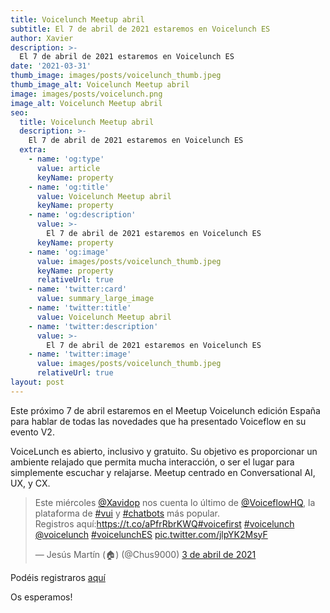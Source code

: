 ```yaml
---
title: Voicelunch Meetup abril
subtitle: El 7 de abril de 2021 estaremos en Voicelunch ES
author: Xavier
description: >-
  El 7 de abril de 2021 estaremos en Voicelunch ES
date: '2021-03-31'
thumb_image: images/posts/voicelunch_thumb.jpeg
thumb_image_alt: Voicelunch Meetup abril
image: images/posts/voicelunch.png
image_alt: Voicelunch Meetup abril
seo:
  title: Voicelunch Meetup abril
  description: >-
    El 7 de abril de 2021 estaremos en Voicelunch ES
  extra:
    - name: 'og:type'
      value: article
      keyName: property
    - name: 'og:title'
      value: Voicelunch Meetup abril
      keyName: property
    - name: 'og:description'
      value: >-
        El 7 de abril de 2021 estaremos en Voicelunch ES
      keyName: property
    - name: 'og:image'
      value: images/posts/voicelunch_thumb.jpeg
      keyName: property
      relativeUrl: true
    - name: 'twitter:card'
      value: summary_large_image
    - name: 'twitter:title'
      value: Voicelunch Meetup abril
    - name: 'twitter:description'
      value: >-
        El 7 de abril de 2021 estaremos en Voicelunch ES
    - name: 'twitter:image'
      value: images/posts/voicelunch_thumb.jpeg
      relativeUrl: true
layout: post
---
```


Este próximo 7 de abril estaremos en el Meetup Voicelunch edición España para hablar de todas las novedades que ha presentado Voiceflow en su evento V2.

VoiceLunch es abierto, inclusivo y gratuito. Su objetivo es proporcionar un ambiente relajado que permita mucha interacción, o ser el lugar para simplemente escuchar y relajarse. Meetup centrado en Conversational AI, UX, y CX.

<blockquote class="twitter-tweet" data-lang="es"><p lang="es" dir="ltr">Este miércoles <a href="https://twitter.com/Xavidop?ref_src=twsrc%5Etfw">@Xavidop</a> nos cuenta lo último de <a href="https://twitter.com/VoiceflowHQ?ref_src=twsrc%5Etfw">@VoiceflowHQ</a>, la plataforma de <a href="https://twitter.com/hashtag/vui?src=hash&amp;ref_src=twsrc%5Etfw">#vui</a> y <a href="https://twitter.com/hashtag/chatbots?src=hash&amp;ref_src=twsrc%5Etfw">#chatbots</a> más popular.<br>Registros aquí:<a href="https://t.co/aPfrRbrKWQ">https://t.co/aPfrRbrKWQ</a><a href="https://twitter.com/hashtag/voicefirst?src=hash&amp;ref_src=twsrc%5Etfw">#voicefirst</a> <a href="https://twitter.com/hashtag/voicelunch?src=hash&amp;ref_src=twsrc%5Etfw">#voicelunch</a> <a href="https://twitter.com/voicelunch?ref_src=twsrc%5Etfw">@voicelunch</a> <a href="https://twitter.com/hashtag/voicelunchES?src=hash&amp;ref_src=twsrc%5Etfw">#voicelunchES</a> <a href="https://t.co/jlpYK2MsyF">pic.twitter.com/jlpYK2MsyF</a></p>&mdash; Jesús Martín (🏠) (@Chus9000) <a href="https://twitter.com/Chus9000/status/1378306145576742912?ref_src=twsrc%5Etfw">3 de abril de 2021</a></blockquote> <script async src="https://platform.twitter.com/widgets.js" charset="utf-8"></script>

Podéis registraros [aquí](https://register.voicelunch.com/)

Os esperamos!